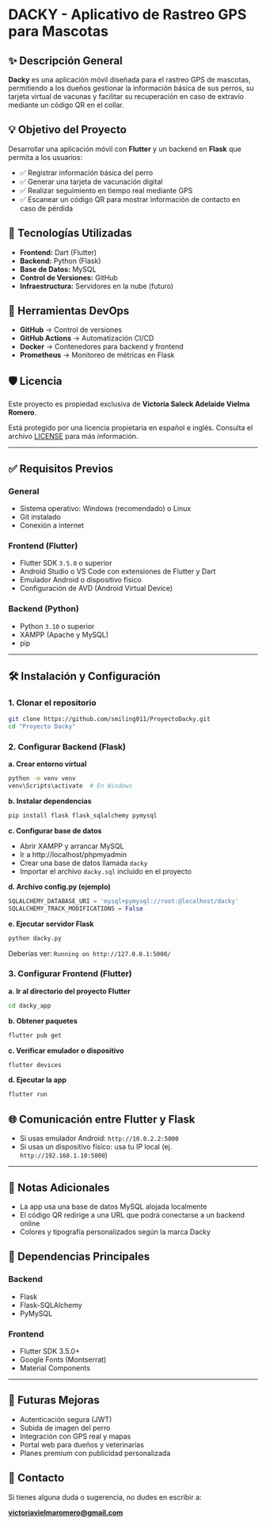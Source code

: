 # DACKY - Aplicativo de Rastreo GPS para Mascotas

## ✨ Descripción General

**Dacky** es una aplicación móvil diseñada para el rastreo GPS de mascotas, permitiendo a los dueños gestionar la información básica de sus perros, su tarjeta virtual de vacunas y facilitar su recuperación en caso de extravío mediante un código QR en el collar.

## 💡 Objetivo del Proyecto

Desarrollar una aplicación móvil con **Flutter** y un backend en **Flask** que permita a los usuarios:

- ✅ Registrar información básica del perro
- ✅ Generar una tarjeta de vacunación digital
- ✅ Realizar seguimiento en tiempo real mediante GPS
- ✅ Escanear un código QR para mostrar información de contacto en caso de pérdida

## 🚀 Tecnologías Utilizadas

- **Frontend:** Dart (Flutter)
- **Backend:** Python (Flask)
- **Base de Datos:** MySQL
- **Control de Versiones:** GitHub
- **Infraestructura:** Servidores en la nube (futuro)

## 🚧 Herramientas DevOps

- **GitHub** → Control de versiones
- **GitHub Actions** → Automatización CI/CD
- **Docker** → Contenedores para backend y frontend
- **Prometheus** → Monitoreo de métricas en Flask

## 🛡️ Licencia

Este proyecto es propiedad exclusiva de **Victoria Saleck Adelaide Vielma Romero**.

Está protegido por una licencia propietaria en español e inglés.
Consulta el archivo [LICENSE](LICENSE) para más información.

---

## ✅ Requisitos Previos

### General
- Sistema operativo: Windows (recomendado) o Linux
- Git instalado
- Conexión a internet

### Frontend (Flutter)
- Flutter SDK `3.5.0` o superior
- Android Studio o VS Code con extensiones de Flutter y Dart
- Emulador Android o dispositivo físico
- Configuración de AVD (Android Virtual Device)

### Backend (Python)
- Python `3.10` o superior
- XAMPP (Apache y MySQL)
- pip

---

## 🛠️ Instalación y Configuración

### 1. Clonar el repositorio

```bash
git clone https://github.com/smiling011/ProyectoDacky.git
cd "Proyecto Dacky"
```

### 2. Configurar Backend (Flask)

**a. Crear entorno virtual**

```bash
python -m venv venv
venv\Scripts\activate  # En Windows
```

**b. Instalar dependencias**

```bash
pip install flask flask_sqlalchemy pymysql
```

**c. Configurar base de datos**

- Abrir XAMPP y arrancar MySQL
- Ir a http://localhost/phpmyadmin
- Crear una base de datos llamada `dacky`
- Importar el archivo `dacky.sql` incluido en el proyecto

**d. Archivo config.py (ejemplo)**

```python
SQLALCHEMY_DATABASE_URI = 'mysql+pymysql://root:@localhost/dacky'
SQLALCHEMY_TRACK_MODIFICATIONS = False
```

**e. Ejecutar servidor Flask**

```bash
python dacky.py
```

Deberías ver: `Running on http://127.0.0.1:5000/`

### 3. Configurar Frontend (Flutter)

**a. Ir al directorio del proyecto Flutter**

```bash
cd dacky_app
```

**b. Obtener paquetes**

```bash
flutter pub get
```

**c. Verificar emulador o dispositivo**

```bash
flutter devices
```

**d. Ejecutar la app**

```bash
flutter run
```

## 🌐 Comunicación entre Flutter y Flask

- Si usas emulador Android: `http://10.0.2.2:5000`
- Si usas un dispositivo físico: usa tu IP local (ej. `http://192.168.1.10:5000`)

---

## 📝 Notas Adicionales

- La app usa una base de datos MySQL alojada localmente
- El código QR redirige a una URL que podrá conectarse a un backend online
- Colores y tipografía personalizados según la marca Dacky

## 📆 Dependencias Principales

### Backend
- Flask
- Flask-SQLAlchemy
- PyMySQL

### Frontend
- Flutter SDK 3.5.0+
- Google Fonts (Montserrat)
- Material Components

---

## 🚧 Futuras Mejoras

- Autenticación segura (JWT)
- Subida de imagen del perro
- Integración con GPS real y mapas
- Portal web para dueños y veterinarias
- Planes premium con publicidad personalizada

## 📨 Contacto

Si tienes alguna duda o sugerencia, no dudes en escribir a:

**victoriavielmaromero@gmail.com**

